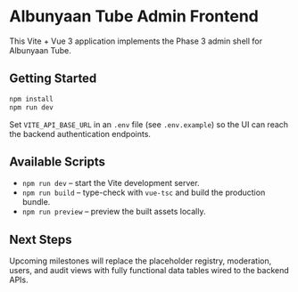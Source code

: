 # Albunyaan Tube Admin Frontend

This Vite + Vue 3 application implements the Phase 3 admin shell for Albunyaan Tube.

## Getting Started

```bash
npm install
npm run dev
```

Set `VITE_API_BASE_URL` in an `.env` file (see `.env.example`) so the UI can reach the backend authentication endpoints.

## Available Scripts

- `npm run dev` – start the Vite development server.
- `npm run build` – type-check with `vue-tsc` and build the production bundle.
- `npm run preview` – preview the built assets locally.

## Next Steps

Upcoming milestones will replace the placeholder registry, moderation, users, and audit views with fully functional data tables wired to the backend APIs.
